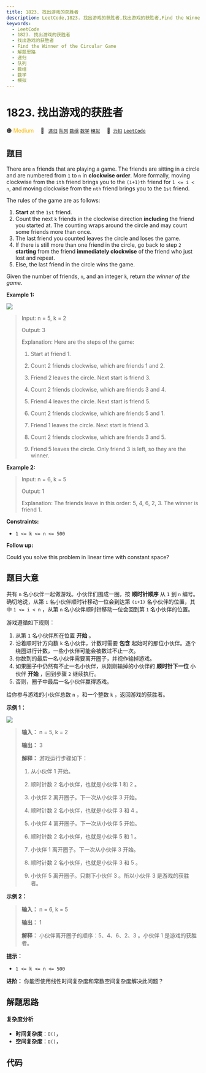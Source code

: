 ```yaml
---
title: 1823. 找出游戏的获胜者
description: LeetCode,1823. 找出游戏的获胜者,找出游戏的获胜者,Find the Winner of the Circular Game,解题思路,递归,队列,数组,数学,模拟
keywords:
  - LeetCode
  - 1823. 找出游戏的获胜者
  - 找出游戏的获胜者
  - Find the Winner of the Circular Game
  - 解题思路
  - 递归
  - 队列
  - 数组
  - 数学
  - 模拟
---
```


# 1823. 找出游戏的获胜者

🟠 <font color=#ffb800>Medium</font>&emsp; 🔖&ensp; [`递归`](/tag/recursion.md) [`队列`](/tag/queue.md) [`数组`](/tag/array.md) [`数学`](/tag/math.md) [`模拟`](/tag/simulation.md)&emsp; 🔗&ensp;[`力扣`](https://leetcode.cn/problems/find-the-winner-of-the-circular-game) [`LeetCode`](https://leetcode.com/problems/find-the-winner-of-the-circular-game)

## 题目

There are `n` friends that are playing a game. The friends are sitting in a
circle and are numbered from `1` to `n` in **clockwise order**. More formally,
moving clockwise from the `ith` friend brings you to the `(i+1)th` friend for
`1 <= i < n`, and moving clockwise from the `nth` friend brings you to the
`1st` friend.

The rules of the game are as follows:

  1. **Start** at the `1st` friend.
  2. Count the next `k` friends in the clockwise direction **including** the friend you started at. The counting wraps around the circle and may count some friends more than once.
  3. The last friend you counted leaves the circle and loses the game.
  4. If there is still more than one friend in the circle, go back to step `2` **starting** from the friend **immediately clockwise** of the friend who just lost and repeat.
  5. Else, the last friend in the circle wins the game.

Given the number of friends, `n`, and an integer `k`, return _the winner of
the game_.



**Example 1:**

![](https://assets.leetcode.com/uploads/2021/03/25/ic234-q2-ex11.png)

> Input: n = 5, k = 2
> 
> Output: 3
> 
> Explanation: Here are the steps of the game:
> 
> 1) Start at friend 1.
> 
> 2) Count 2 friends clockwise, which are friends 1 and 2.
> 
> 3) Friend 2 leaves the circle. Next start is friend 3.
> 
> 4) Count 2 friends clockwise, which are friends 3 and 4.
> 
> 5) Friend 4 leaves the circle. Next start is friend 5.
> 
> 6) Count 2 friends clockwise, which are friends 5 and 1.
> 
> 7) Friend 1 leaves the circle. Next start is friend 3.
> 
> 8) Count 2 friends clockwise, which are friends 3 and 5.
> 
> 9) Friend 5 leaves the circle. Only friend 3 is left, so they are the winner.

**Example 2:**

> Input: n = 6, k = 5
> 
> Output: 1
> 
> Explanation: The friends leave in this order: 5, 4, 6, 2, 3. The winner is friend 1.

**Constraints:**

  * `1 <= k <= n <= 500`



**Follow up:**

Could you solve this problem in linear time with constant space?


## 题目大意

共有 `n` 名小伙伴一起做游戏。小伙伴们围成一圈，按 **顺时针顺序** 从 `1` 到 `n` 编号。确切地说，从第 `i`
名小伙伴顺时针移动一位会到达第 `(i+1)` 名小伙伴的位置，其中 `1 <= i < n` ，从第 `n` 名小伙伴顺时针移动一位会回到第 `1`
名小伙伴的位置。

游戏遵循如下规则：

  1. 从第 `1` 名小伙伴所在位置 **开始** 。
  2. 沿着顺时针方向数 `k` 名小伙伴，计数时需要 **包含** 起始时的那位小伙伴。逐个绕圈进行计数，一些小伙伴可能会被数过不止一次。
  3. 你数到的最后一名小伙伴需要离开圈子，并视作输掉游戏。
  4. 如果圈子中仍然有不止一名小伙伴，从刚刚输掉的小伙伴的 **顺时针下一位** 小伙伴 **开始** ，回到步骤 `2` 继续执行。
  5. 否则，圈子中最后一名小伙伴赢得游戏。

给你参与游戏的小伙伴总数 `n` ，和一个整数 `k` ，返回游戏的获胜者。



**示例 1：**

![](https://assets.leetcode.com/uploads/2021/03/25/ic234-q2-ex11.png)

> 
> 
> 
> 
> 
> **输入：** n = 5, k = 2
> 
> **输出：** 3
> 
> **解释：** 游戏运行步骤如下：
> 
> 1) 从小伙伴 1 开始。
> 
> 2) 顺时针数 2 名小伙伴，也就是小伙伴 1 和 2 。
> 
> 3) 小伙伴 2 离开圈子。下一次从小伙伴 3 开始。
> 
> 4) 顺时针数 2 名小伙伴，也就是小伙伴 3 和 4 。
> 
> 5) 小伙伴 4 离开圈子。下一次从小伙伴 5 开始。
> 
> 6) 顺时针数 2 名小伙伴，也就是小伙伴 5 和 1 。
> 
> 7) 小伙伴 1 离开圈子。下一次从小伙伴 3 开始。
> 
> 8) 顺时针数 2 名小伙伴，也就是小伙伴 3 和 5 。
> 
> 9) 小伙伴 5 离开圈子。只剩下小伙伴 3 。所以小伙伴 3 是游戏的获胜者。

**示例 2：**

> 
> 
> 
> 
> 
> **输入：** n = 6, k = 5
> 
> **输出：** 1
> 
> **解释：** 小伙伴离开圈子的顺序：5、4、6、2、3 。小伙伴 1 是游戏的获胜者。
> 
> 



**提示：**

  * `1 <= k <= n <= 500`



**进阶：** 你能否使用线性时间复杂度和常数空间复杂度解决此问题？


## 解题思路

#### 复杂度分析

- **时间复杂度**：`O()`，
- **空间复杂度**：`O()`，

## 代码

```javascript

```
